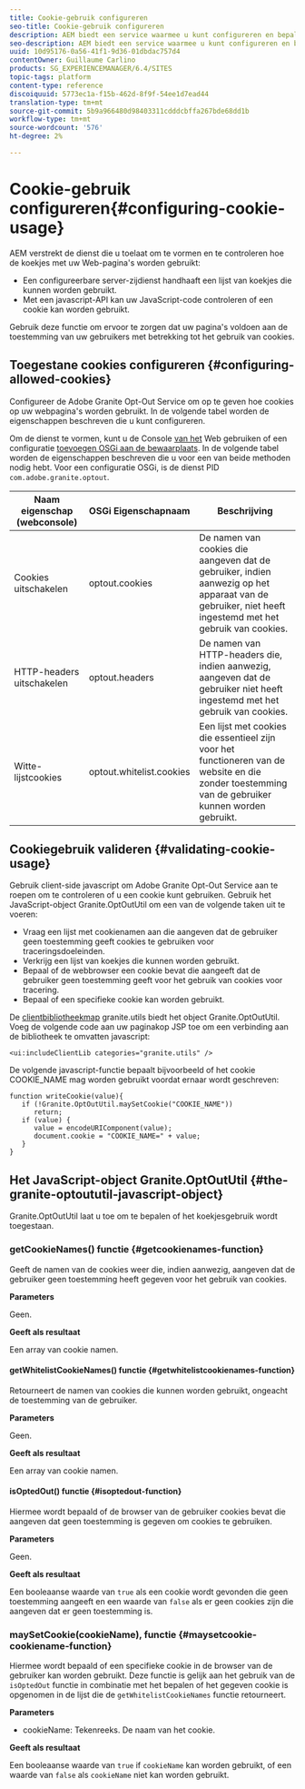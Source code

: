 ```yaml
---
title: Cookie-gebruik configureren
seo-title: Cookie-gebruik configureren
description: AEM biedt een service waarmee u kunt configureren en bepalen hoe cookies worden gebruikt met uw webpagina's
seo-description: AEM biedt een service waarmee u kunt configureren en bepalen hoe cookies worden gebruikt met uw webpagina's
uuid: 10d95176-0a56-41f1-9d36-01dbdac757d4
contentOwner: Guillaume Carlino
products: SG_EXPERIENCEMANAGER/6.4/SITES
topic-tags: platform
content-type: reference
discoiquuid: 5773ec1a-f15b-462d-8f9f-54ee1d7ead44
translation-type: tm+mt
source-git-commit: 5b9a966480d98403311cdddcbffa267bde68dd1b
workflow-type: tm+mt
source-wordcount: '576'
ht-degree: 2%

---
```



# Cookie-gebruik configureren{#configuring-cookie-usage}

AEM verstrekt de dienst die u toelaat om te vormen en te controleren hoe de koekjes met uw Web-pagina&#39;s worden gebruikt:

* Een configureerbare server-zijdienst handhaaft een lijst van koekjes die kunnen worden gebruikt.
* Met een javascript-API kan uw JavaScript-code controleren of een cookie kan worden gebruikt.

Gebruik deze functie om ervoor te zorgen dat uw pagina&#39;s voldoen aan de toestemming van uw gebruikers met betrekking tot het gebruik van cookies.

## Toegestane cookies configureren {#configuring-allowed-cookies}

Configureer de Adobe Granite Opt-Out Service om op te geven hoe cookies op uw webpagina&#39;s worden gebruikt. In de volgende tabel worden de eigenschappen beschreven die u kunt configureren.

Om de dienst te vormen, kunt u de Console [van het](/help/sites-deploying/configuring-osgi.md#osgi-configuration-with-the-web-console) Web gebruiken of een configuratie [toevoegen OSGi aan de bewaarplaats](/help/sites-deploying/configuring-osgi.md#adding-a-new-configuration-to-the-repository). In de volgende tabel worden de eigenschappen beschreven die u voor een van beide methoden nodig hebt. Voor een configuratie OSGi, is de dienst PID `com.adobe.granite.optout`.

| Naam eigenschap (webconsole) | OSGi Eigenschapnaam | Beschrijving |
|---|---|---|
| Cookies uitschakelen | optout.cookies | De namen van cookies die aangeven dat de gebruiker, indien aanwezig op het apparaat van de gebruiker, niet heeft ingestemd met het gebruik van cookies. |
| HTTP-headers uitschakelen | optout.headers | De namen van HTTP-headers die, indien aanwezig, aangeven dat de gebruiker niet heeft ingestemd met het gebruik van cookies. |
| Witte-lijstcookies | optout.whitelist.cookies | Een lijst met cookies die essentieel zijn voor het functioneren van de website en die zonder toestemming van de gebruiker kunnen worden gebruikt. |

## Cookiegebruik valideren {#validating-cookie-usage}

Gebruik client-side javascript om Adobe Granite Opt-Out Service aan te roepen om te controleren of u een cookie kunt gebruiken. Gebruik het JavaScript-object Granite.OptOutUtil om een van de volgende taken uit te voeren:

* Vraag een lijst met cookienamen aan die aangeven dat de gebruiker geen toestemming geeft cookies te gebruiken voor traceringsdoeleinden.
* Verkrijg een lijst van koekjes die kunnen worden gebruikt.
* Bepaal of de webbrowser een cookie bevat die aangeeft dat de gebruiker geen toestemming geeft voor het gebruik van cookies voor tracering.
* Bepaal of een specifieke cookie kan worden gebruikt.

De [clientbibliotheekmap](/help/sites-developing/clientlibs.md#referencing-client-side-libraries) granite.utils biedt het object Granite.OptOutUtil. Voeg de volgende code aan uw paginakop JSP toe om een verbinding aan de bibliotheek te omvatten javascript:

`<ui:includeClientLib categories="granite.utils" />`

De volgende javascript-functie bepaalt bijvoorbeeld of het cookie COOKIE_NAME mag worden gebruikt voordat ernaar wordt geschreven:

```
function writeCookie(value){
   if (!Granite.OptOutUtil.maySetCookie("COOKIE_NAME")) 
      return;
   if (value) {
      value = encodeURIComponent(value);
      document.cookie = "COOKIE_NAME=" + value; 
   }
}
```

## Het JavaScript-object Granite.OptOutUtil {#the-granite-optoututil-javascript-object}

Granite.OptOutUtil laat u toe om te bepalen of het koekjesgebruik wordt toegestaan.

### getCookieNames() functie {#getcookienames-function}

Geeft de namen van de cookies weer die, indien aanwezig, aangeven dat de gebruiker geen toestemming heeft gegeven voor het gebruik van cookies.

**Parameters**

Geen.

**Geeft als resultaat**

Een array van cookie namen.

#### getWhitelistCookieNames() functie {#getwhitelistcookienames-function}

Retourneert de namen van cookies die kunnen worden gebruikt, ongeacht de toestemming van de gebruiker.

**Parameters**

Geen.

**Geeft als resultaat**

Een array van cookie namen.

#### isOptedOut() functie {#isoptedout-function}

Hiermee wordt bepaald of de browser van de gebruiker cookies bevat die aangeven dat geen toestemming is gegeven om cookies te gebruiken.

**Parameters**

Geen.

**Geeft als resultaat**

Een booleaanse waarde van `true` als een cookie wordt gevonden die geen toestemming aangeeft en een waarde van `false` als er geen cookies zijn die aangeven dat er geen toestemming is.

### maySetCookie(cookieName), functie {#maysetcookie-cookiename-function}

Hiermee wordt bepaald of een specifieke cookie in de browser van de gebruiker kan worden gebruikt. Deze functie is gelijk aan het gebruik van de `isOptedOut` functie in combinatie met het bepalen of het gegeven cookie is opgenomen in de lijst die de `getWhitelistCookieNames` functie retourneert.

**Parameters**

* cookieName: Tekenreeks. De naam van het cookie.

**Geeft als resultaat**

Een booleaanse waarde van `true` if `cookieName` kan worden gebruikt, of een waarde van `false` als `cookieName` niet kan worden gebruikt.
